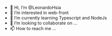 - 👋 Hi, I’m @LeonardoHsia
- 👀 I’m interested in web-front
- 🌱 I’m currently learning Typescript and NodeJs
- 💞️ I’m looking to collaborate on ...
- 📫 How to reach me ...

<!---
LeonardoHsia/LeonardoHsia is a ✨ special ✨ repository because its `README.md` (this file) appears on your GitHub profile.
You can click the Preview link to take a look at your changes.
--->
